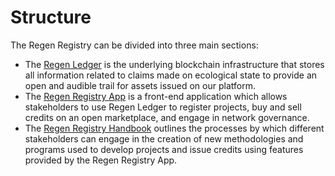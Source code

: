 # Structure

The Regen Registry can be divided into three main sections:

* The [Regen Ledger](https://docs.regen.network/) is the underlying blockchain infrastructure that stores all information related to claims made on ecological state to provide an open and audible trail for assets issued on our platform.
* The [Regen Registry App](https://registry.regen.network/) is a front-end application which allows stakeholders to use Regen Ledger to register projects, buy and sell credits on an open marketplace, and engage in network governance.
* The [Regen Registry Handbook](http://127.0.0.1:5000/o/HLlZLPGRtuSIEfuq1a8I/s/Ws38YRExASMl7tOmp6pp/) outlines the processes by which different stakeholders can engage in the creation of new methodologies and programs used to develop projects and issue credits using features provided by the Regen Registry App.
